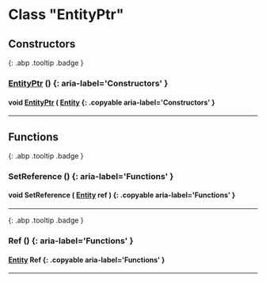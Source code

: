 # Class "EntityPtr"
## Constructors
[ ](#){: .abp .tooltip .badge }
### [EntityPtr](../EntityPtr) () {: aria-label='Constructors' }
#### void [EntityPtr](../EntityPtr) ( [Entity](../Entity ) {: .copyable aria-label='Constructors' }

___ 
## Functions
[ ](#){: .abp .tooltip .badge }
### SetReference () {: aria-label='Functions' }
#### void SetReference ( [Entity](../Entity) ref ) {: .copyable aria-label='Functions' }

___ 
[ ](#){: .abp .tooltip .badge }
### Ref () {: aria-label='Functions' }
####  [Entity](../Entity) Ref  {: .copyable aria-label='Functions' }

___ 
